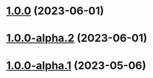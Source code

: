 # [1.0.0](https://github.com/wickedest/irs-form-filler/compare/v0.3.0...v1.0.0) (2023-06-01)

# [1.0.0-alpha.2](https://github.com/wickedest/irs-form-filler/compare/v1.0.0-alpha.1...v1.0.0-alpha.2) (2023-06-01)

# [1.0.0-alpha.1](https://github.com/wickedest/irs-form-filler/compare/v0.3.0...v1.0.0-alpha.1) (2023-05-06)
